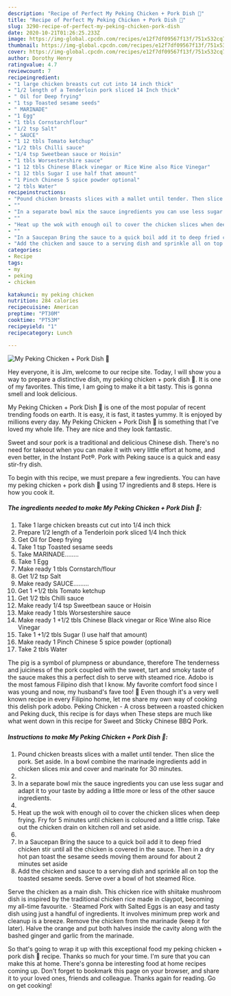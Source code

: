```yaml
---
description: "Recipe of Perfect My Peking Chicken + Pork Dish 🥰"
title: "Recipe of Perfect My Peking Chicken + Pork Dish 🥰"
slug: 3290-recipe-of-perfect-my-peking-chicken-pork-dish
date: 2020-10-21T01:26:25.233Z
image: https://img-global.cpcdn.com/recipes/e12f7df09567f13f/751x532cq70/my-peking-chicken-pork-dish-🥰-recipe-main-photo.jpg
thumbnail: https://img-global.cpcdn.com/recipes/e12f7df09567f13f/751x532cq70/my-peking-chicken-pork-dish-🥰-recipe-main-photo.jpg
cover: https://img-global.cpcdn.com/recipes/e12f7df09567f13f/751x532cq70/my-peking-chicken-pork-dish-🥰-recipe-main-photo.jpg
author: Dorothy Henry
ratingvalue: 4.7
reviewcount: 7
recipeingredient:
- "1 large chicken breasts cut cut into 14 inch thick"
- "1/2 length of a Tenderloin pork sliced 14 Inch thick"
- " Oil for Deep frying"
- "1 tsp Toasted sesame seeds"
- " MARINADE"
- "1 Egg"
- "1 tbls Cornstarchflour"
- "1/2 tsp Salt"
- " SAUCE"
- "1 12 tbls Tomato ketchup"
- "1/2 tbls Chilli sauce"
- "1/4 tsp Sweetbean sauce or Hoisin"
- "1 tbls Worsestershire sauce"
- "1 12 tbls Chinese Black vinegar or Rice Wine also Rice Vinegar"
- "1 12 tbls Sugar I use half that amount"
- "1 Pinch Chinese 5 spice powder optional"
- "2 tbls Water"
recipeinstructions:
- "Pound chicken breasts slices with a mallet until tender. Then slice the pork. Set aside. In a bowl combine the marinade ingredients add in chicken slices mix and cover and marinate for 30 minutes."
- ""
- "In a separate bowl mix the sauce ingredients you can use less sugar and adapt it to your taste by adding a little more or less of the other sauce ingredients."
- ""
- "Heat up the wok with enough oil to cover the chicken slices when deep frying. Fry for 5 minutes until chicken is coloured and a little crisp. Take out the chicken drain on kitchen roll and set aside."
- ""
- "In a Saucepan Bring the sauce to a quick boil add it to deep fried chicken stir until all the chicken is covered in the sauce. Then in a dry hot pan toast the sesame seeds moving them around for about 2 minutes set aside"
- "Add the chicken and sauce to a serving dish and sprinkle all on top the toasted sesame seeds. Serve over a bowl of hot steamed Rice."
categories:
- Recipe
tags:
- my
- peking
- chicken

katakunci: my peking chicken 
nutrition: 284 calories
recipecuisine: American
preptime: "PT30M"
cooktime: "PT53M"
recipeyield: "1"
recipecategory: Lunch

---
```



![My Peking Chicken + Pork Dish 🥰](https://img-global.cpcdn.com/recipes/e12f7df09567f13f/751x532cq70/my-peking-chicken-pork-dish-🥰-recipe-main-photo.jpg)

Hey everyone, it is Jim, welcome to our recipe site. Today, I will show you a way to prepare a distinctive dish, my peking chicken + pork dish 🥰. It is one of my favorites. This time, I am going to make it a bit tasty. This is gonna smell and look delicious.

My Peking Chicken + Pork Dish 🥰 is one of the most popular of recent trending foods on earth. It is easy, it is fast, it tastes yummy. It is enjoyed by millions every day. My Peking Chicken + Pork Dish 🥰 is something that I've loved my whole life. They are nice and they look fantastic.

Sweet and sour pork is a traditional and delicious Chinese dish. There&#39;s no need for takeout when you can make it with very little effort at home, and even better, in the Instant Pot®. Pork with Peking sauce is a quick and easy stir-fry dish.


To begin with this recipe, we must prepare a few ingredients. You can have my peking chicken + pork dish 🥰 using 17 ingredients and 8 steps. Here is how you cook it.

<!--inarticleads1-->

##### The ingredients needed to make My Peking Chicken + Pork Dish 🥰:

1. Take 1 large chicken breasts cut cut into 1/4 inch thick
1. Prepare 1/2 length of a Tenderloin pork sliced 1/4 Inch thick
1. Get  Oil for Deep frying
1. Take 1 tsp Toasted sesame seeds
1. Take  MARINADE........
1. Take 1 Egg
1. Make ready 1 tbls Cornstarch/flour
1. Get 1/2 tsp Salt
1. Make ready  SAUCE.........
1. Get 1 +1/2 tbls Tomato ketchup
1. Get 1/2 tbls Chilli sauce
1. Make ready 1/4 tsp Sweetbean sauce or Hoisin
1. Make ready 1 tbls Worsestershire sauce
1. Make ready 1 +1/2 tbls Chinese Black vinegar or Rice Wine also Rice Vinegar
1. Take 1 +1/2 tbls Sugar (I use half that amount)
1. Make ready 1 Pinch Chinese 5 spice powder (optional)
1. Take 2 tbls Water


The pig is a symbol of plumpness or abundance, therefore The tenderness and juiciness of the pork coupled with the sweet, tart and smoky taste of the sauce makes this a perfect dish to serve with steamed rice. Adobo is the most famous Filipino dish that I know. My favorite comfort food since I was young and now, my husband&#39;s fave too! 🥰 Even though it&#39;s a very well known recipe in every Filipino home, let me share my own way of cooking this delish pork adobo. Peking Chicken - A cross between a roasted chicken and Peking duck, this recipe is for days when These steps are much like what went down in this recipe for Sweet and Sticky Chinese BBQ Pork. 

<!--inarticleads2-->

##### Instructions to make My Peking Chicken + Pork Dish 🥰:

1. Pound chicken breasts slices with a mallet until tender. Then slice the pork. Set aside. In a bowl combine the marinade ingredients add in chicken slices mix and cover and marinate for 30 minutes.
1. 
1. In a separate bowl mix the sauce ingredients you can use less sugar and adapt it to your taste by adding a little more or less of the other sauce ingredients.
1. 
1. Heat up the wok with enough oil to cover the chicken slices when deep frying. Fry for 5 minutes until chicken is coloured and a little crisp. Take out the chicken drain on kitchen roll and set aside.
1. 
1. In a Saucepan Bring the sauce to a quick boil add it to deep fried chicken stir until all the chicken is covered in the sauce. Then in a dry hot pan toast the sesame seeds moving them around for about 2 minutes set aside
1. Add the chicken and sauce to a serving dish and sprinkle all on top the toasted sesame seeds. Serve over a bowl of hot steamed Rice.


Serve the chicken as a main dish. This chicken rice with shiitake mushroom dish is inspired by the traditional chicken rice made in claypot, becoming my all-time favourite. · Steamed Pork with Salted Eggs is an easy and tasty dish using just a handful of ingredients. It involves minimum prep work and cleanup is a breeze. Remove the chicken from the marinade (keep it for later). Halve the orange and put both halves inside the cavity along with the bashed ginger and garlic from the marinade. 

So that's going to wrap it up with this exceptional food my peking chicken + pork dish 🥰 recipe. Thanks so much for your time. I'm sure that you can make this at home. There's gonna be interesting food at home recipes coming up. Don't forget to bookmark this page on your browser, and share it to your loved ones, friends and colleague. Thanks again for reading. Go on get cooking!
